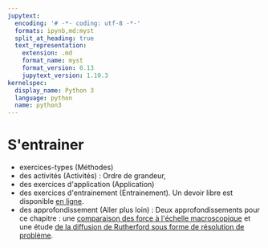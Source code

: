 ```yaml
---
jupytext:
  encoding: '# -*- coding: utf-8 -*-'
  formats: ipynb,md:myst
  split_at_heading: true
  text_representation:
    extension: .md
    format_name: myst
    format_version: 0.13
    jupytext_version: 1.10.3
kernelspec:
  display_name: Python 3
  language: python
  name: python3
---
```

# S'entrainer
* exercices-types (Méthodes)
* des activités (Activités) : Ordre de grandeur, 
* des exercices d'application (Application)
* des exercices d'entrainement (Entrainement). Un devoir libre est disponible [en ligne](https://stanislas.edunao.com/mod/resource/view.php?id=15165).
* des approfondissement (Aller plus loin) : Deux approfondissements pour ce chapitre : une [comparaison des force à l'échelle macroscopique](https://stanislas.edunao.com/mod/page/view.php?id=15164) et une étude [de la diffusion de Rutherford sous forme de résolution de problème](https://stanislas.edunao.com/mod/resource/view.php?id=12858).